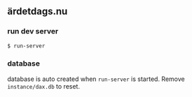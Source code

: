 ## ärdetdags.nu

### run dev server

```sh
$ run-server
```

### database

database is auto created when `run-server` is started. Remove `instance/dax.db` to reset.
